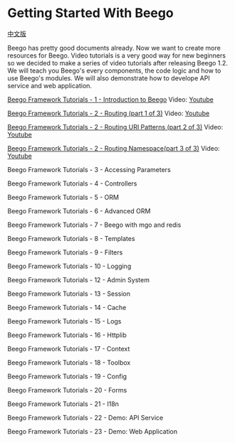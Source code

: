Getting Started With Beego
========

[中文版](./README_zh.md)

Beego has pretty good documents already. Now we want to create more resources for Beego.
Video tutorials is a very good way for new beginners so we decided to make a series of video tutorials after releasing Beego 1.2.
We will teach you Beego's every components, the code logic and how to use Beego's modules. We will also demonstrate how to develope API service and web application.

[Beego Framework Tutorials - 1 - Introduction to Beego](http://go-talks.appspot.com/github.com/beego/tutorial/en/1/why_beego.slide) Video: [Youtube](https://www.youtube.com/watch?v=zvXDgfoUKFY)

[Beego Framework Tutorials - 2 - Routing (part 1 of 3)](http://go-talks.appspot.com/github.com/beego/tutorial/en/2/router.part1.slide) Video: [Youtube](http://www.youtube.com/watch?v=LvAFH-oLvqY)

[Beego Framework Tutorials - 2 - Routing URI Patterns (part 2 of 3)](http://go-talks.appspot.com/github.com/beego/tutorial/en/2/router.part2.slide) Video: [Youtube](http://www.youtube.com/watch?v=81kxo6FcoOw)

[Beego Framework Tutorials - 2 - Routing Namespace(part 3 of 3)](http://go-talks.appspot.com/github.com/beego/tutorial/en/2/router.part3.slide) Video: [Youtube](http://youtu.be/W9tBcTcXGeo)

Beego Framework Tutorials - 3 - Accessing Parameters

Beego Framework Tutorials - 4 - Controllers

Beego Framework Tutorials - 5 - ORM
 
Beego Framework Tutorials - 6 - Advanced ORM

Beego Framework Tutorials - 7 - Beego with mgo and redis

Beego Framework Tutorials - 8 - Templates

Beego Framework Tutorials - 9 - Filters

Beego Framework Tutorials - 10 - Logging

Beego Framework Tutorials - 12 - Admin System

Beego Framework Tutorials - 13 - Session

Beego Framework Tutorials - 14 - Cache

Beego Framework Tutorials - 15 - Logs

Beego Framework Tutorials - 16 - Httplib

Beego Framework Tutorials - 17 - Context

Beego Framework Tutorials - 18 - Toolbox

Beego Framework Tutorials - 19 - Config

Beego Framework Tutorials - 20 - Forms

Beego Framework Tutorials - 21 - I18n

Beego Framework Tutorials - 22 - Demo: API Service

Beego Framework Tutorials - 23 - Demo: Web Application
